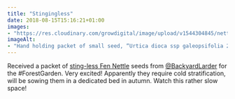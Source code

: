 ```yaml
---
title: "Stingingless"
date: 2018-08-15T15:16:21+01:00
images: 
- "https://res.cloudinary.com/growdigital/image/upload/v1544304845/nettle-43329964584.jpg"
imageAlt: 
- "Hand holding packet of small seed, “Urtica dioca ssp galeopsifolia 2018”"
---
```


Received a packet of [sting-less Fen Nettle](https://www.forestgarden.wales/blog/the-lure-of-the-stinging-less-nettle/) seeds from [@BackyardLarder](https://mobile.twitter.com/BackyardLarder) for the #ForestGarden. Very excited! Apparently they require cold stratification, will be sowing them in a dedicated bed in autumn. Watch this rather slow space!
